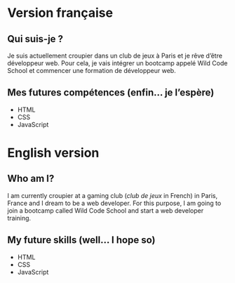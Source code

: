 
# Version française

## Qui suis-je ?

Je suis actuellement croupier dans un club de jeux à Paris et je rêve d’être développeur web. Pour cela, je vais intégrer un bootcamp appelé Wild Code School et commencer une formation de développeur web.

## Mes futures compétences (enfin… je l’espère)

- HTML
- CSS
- JavaScript

# English version

## Who am I?

I am currently croupier at a gaming club (*club de jeux* in French) in Paris, France and I dream to be a web developer. For this purpose, I am going to join a bootcamp called Wild Code School and start a web developer training.

## My future skills (well… I hope so)

- HTML
- CSS
- JavaScript
